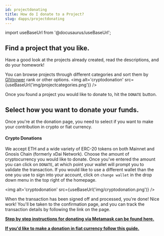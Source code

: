 ```yaml
---
id: projectdonating
title: How do I donate to a Project?
slug: dapps/projectdonating 
---
```

import useBaseUrl from '@docusaurus/useBaseUrl';


## Find a project that you like.
Have a good look at the projects already created, read the descriptions, and do your homework! 

You can browse projects through different categories and sort them by [GIVpower](./GIVpower.md) rank or other options.
<img alt='cryptodonation' src={useBaseUrl('img/projectcategories.png')} />

Once you found a project you would like to donate to, hit the `DONATE` button.

## Select how you want to donate your funds.
Once you're at the donation page, you need to select if you want to make your contribution in crypto or fiat currency.

#### Crypto Donations
We accept ETH and a wide variety of ERC-20 tokens on both Mainnet and Gnosis Chain (formerly xDai Network). Choose the amount of cryptocurrency you would like to donate. Once you've entered the amount you can click on `DONATE`, at which point your wallet will prompt you to validate the transaction. If you would like to use a different wallet than the one you use to sign into your account, click on `change wallet` in the drop down menu in the top right of the homepage.

<img alt='cryptodonation' src={useBaseUrl('img/cryptodonation.png')} />

When the transaction has been signed off and processed, you're done! Nice work! You'll be taken to the confirmation page, and you can track the transaction details by following the link on the page.

**[Step by step instructions for donating via Metamask can be found here.](./donatingmetamask.md)**

**[If you'd like to make a donation in fiat currency follow this guide.](./torusonramp.md)**
